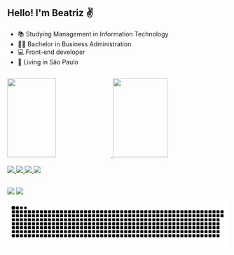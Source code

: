 ## Hello! I'm Beatriz :v:

- :books: Studying Management in Information Technology 
- :woman_student: Bachelor in Business Administration
- :computer: Front-end developer
- :round_pushpin: Living in São Paulo

##

<div>
  <a href="https://github.com/beatrizbelluco">
  <img height="180em" width="47%"
       src="https://github-readme-stats.vercel.app/api?username=beatrizbelluco&show_icons=true&theme=dracula&include_all_commits=true&count_private=true"/>
  <img height="180em"  width="50%"
       src="https://github-readme-stats.vercel.app/api/top-langs/?username=beatrizbelluco&layout=compact&langs_count=7&theme=dracula"/>
</div>
  
<div style="display: inline_block"><br>
<img src="https://img.shields.io/badge/HTML5-E34F26?style=for-the-badge&logo=html5&logoColor=white">
<img src="https://img.shields.io/badge/CSS3-1572B6?style=for-the-badge&logo=css3&logoColor=white">
<img src="https://img.shields.io/badge/JavaScript-F7DF1E?style=for-the-badge&logo=javascript&logoColor=black">
<img src="https://img.shields.io/badge/Visual_Studio_Code-0078D4?style=for-the-badge&logo=visual%20studio%20code&logoColor=white">
</div>
  
  ## 
  
  <a href = "mailto:biia_hb@hotmail.com"><img src="https://img.shields.io/badge/Microsoft_Outlook-0078D4?style=for-the-badge&logo=microsoft-outlook&logoColor=white" target="_blank"></a>
  <a href="https://https://www.linkedin.com/in/beatrizbelluco/" target="_blank"><img src="https://img.shields.io/badge/-LinkedIn-%230077B5?style=for-the-badge&logo=linkedin&logoColor=white" target="_blank"></a> 

  ![Snake animation](https://github.com/beatrizbelluco/beatrizbelluco/blob/output/github-contribution-grid-snake.svg)
 
    
</div>

